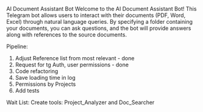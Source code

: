 AI Document Assistant Bot
Welcome to the AI Document Assistant Bot! This Telegram bot allows users to interact with their documents (PDF, Word, Excel) through natural language queries. By specifying a folder containing your documents, you can ask questions, and the bot will provide answers along with references to the source documents.


Pipeline:
1) Adjust Reference list from most relevant - done
2) Request for tg Auth, user permissions - done
3) Code refactoring
4) Save loading time in log
5) Permissions by Projects
6) Add tests

Wait List:
Create tools: Project_Analyzer and Doc_Searcher
